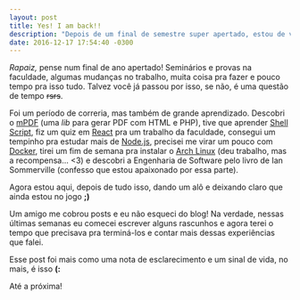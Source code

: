 ```yaml
---
layout: post
title: Yes! I am back!!
description: "Depois de um final de semestre super apertado, estou de volta (:"
date: 2016-12-17 17:54:40 -0300
---
```


*Rapaiz,* pense num final de ano apertado! Seminários e provas na faculdade, algumas mudanças no trabalho, muita coisa pra fazer e pouco tempo pra isso tudo. Talvez você já passou por isso, se não, é uma questão de tempo ~~rsrs~~.

Foi um período de correria, mas também de grande aprendizado. Descobri o [mPDF](https://mpdf.github.io/) (uma *lib* para gerar PDF com HTML e PHP), tive que aprender [Shell Script](https://pt.wikipedia.org/wiki/Shell_script), fiz um quiz em [React](https://facebook.github.io/react/) pra um trabalho da faculdade, consegui um tempinho pra estudar mais de [Node.js](https://nodejs.org/en/), precisei me virar um pouco com [Docker](https://www.docker.com/what-docker), tirei um fim de semana pra instalar o [Arch Linux]() (deu trabalho, mas a recompensa... <3) e descobri a Engenharia de Software pelo livro de Ian Sommerville (confesso que estou apaixonado por essa parte).

Agora estou aqui, depois de tudo isso, dando um alô e deixando claro que ainda estou no jogo **;)**

Um amigo me cobrou posts e eu não esqueci do blog! Na verdade, nessas últimas semanas eu comecei escrever alguns rascunhos e agora terei o tempo que precisava pra terminá-los e contar mais dessas experiências que falei.

Esse post foi mais como uma nota de esclarecimento e um sinal de vida, no mais, é isso **(:**

Até a próxima!
